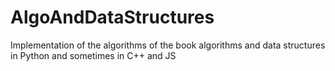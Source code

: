 # AlgoAndDataStructures
Implementation of the algorithms of the book algorithms and data structures in Python and sometimes in C++ and JS
